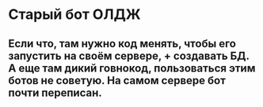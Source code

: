 # Старый бот ОЛДЖ

## Если что, там нужно код менять, чтобы его запустить на своём сервере, + создавать БД. А еще там дикий говнокод, пользоваться этим ботов не советую. На самом сервере бот почти переписан.
